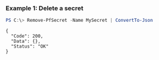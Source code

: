 ### Example 1: Delete a secret
```powershell
PS C:\> Remove-PfSecret -Name MySecret | ConvertTo-Json
```

```output
{
  "Code": 200,
  "Data": {},
  "Status": "OK"
}
```


